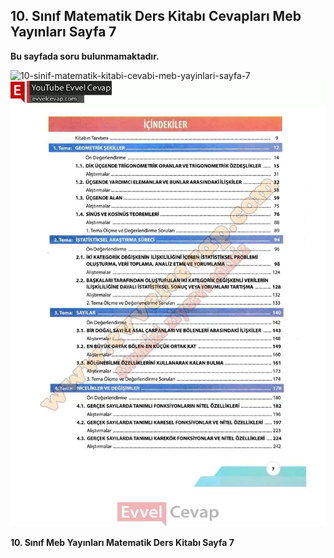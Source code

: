 ## 10. Sınıf Matematik Ders Kitabı Cevapları Meb Yayınları Sayfa 7

**Bu sayfada soru bulunmamaktadır.**

![10-sinif-matematik-kitabi-cevabi-meb-yayinlari-sayfa-7]()![10-sinif-matematik-kitabi-cevabi-meb-yayinlari-sayfa-7](./image1.webp)

**10. Sınıf Meb Yayınları Matematik Ders Kitabı Sayfa 7**